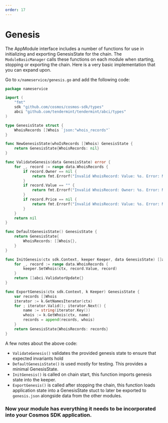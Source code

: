 ```yaml
---
order: 17
---
```


# Genesis

The AppModule interface includes a number of functions for use in initializing and exporting GenesisState for the chain. The `ModuleBasicManager` calls these functions on each module when starting, stopping or exporting the chain. Here is a very basic implementation that you can expand upon.

Go to `x/nameservice/genesis.go` and add the following code:

```go
package nameservice

import (
	"fmt"
	sdk "github.com/cosmos/cosmos-sdk/types"
	abci "github.com/tendermint/tendermint/abci/types"
)

type GenesisState struct {
	WhoisRecords []Whois `json:"whois_records"`
}

func NewGenesisState(whoIsRecords []Whois) GenesisState {
	return GenesisState{WhoisRecords: nil}
}

func ValidateGenesis(data GenesisState) error {
	for _, record := range data.WhoisRecords {
		if record.Owner == nil {
			return fmt.Errorf("Invalid WhoisRecord: Value: %s. Error: Missing Owner", record.Value)
		}
		if record.Value == "" {
			return fmt.Errorf("Invalid WhoisRecord: Owner: %s. Error: Missing Value", record.Owner)
		}
		if record.Price == nil {
			return fmt.Errorf("Invalid WhoisRecord: Value: %s. Error: Missing Price", record.Value)
		}
	}
	return nil
}

func DefaultGenesisState() GenesisState {
	return GenesisState{
		WhoisRecords: []Whois{},
	}
}

func InitGenesis(ctx sdk.Context, keeper Keeper, data GenesisState) []abci.ValidatorUpdate {
	for _, record := range data.WhoisRecords {
		keeper.SetWhois(ctx, record.Value, record)
	}
	return []abci.ValidatorUpdate{}
}

func ExportGenesis(ctx sdk.Context, k Keeper) GenesisState {
	var records []Whois
	iterator := k.GetNamesIterator(ctx)
	for ; iterator.Valid(); iterator.Next() {
		name := string(iterator.Key())
		whois := k.GetWhois(ctx, name)
		records = append(records, whois)
	}
	return GenesisState{WhoisRecords: records}
}
```

A few notes about the above code:

- `ValidateGenesis()` validates the provided genesis state to ensure that expected invariants hold
- `DefaultGenesisState()` is used mostly for testing. This provides a minimal GenesisState.
- `InitGenesis()` is called on chain start, this function imports genesis state into the keeper.
- `ExportGenesis()` is called after stopping the chain, this function loads application state into a GenesisState stuct to later be exported to `genesis.json` alongside data from the other modules.

### Now your module has everything it needs to be incorporated into your Cosmos SDK application.
